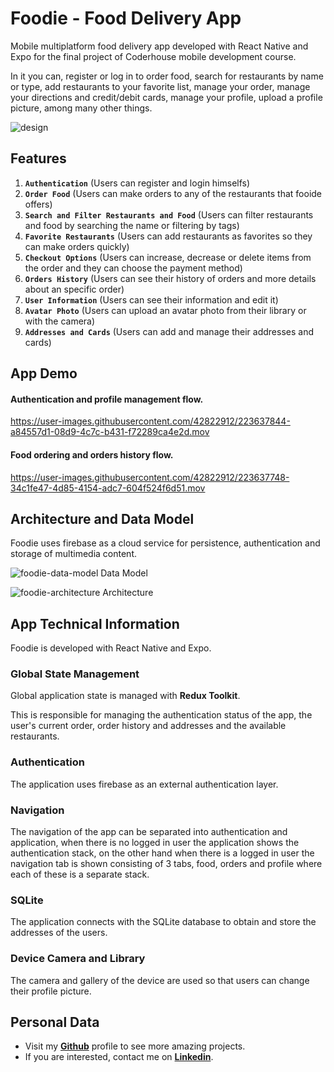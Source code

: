 ﻿# Foodie - Food Delivery App

Mobile multiplatform food delivery app developed with React Native and Expo for the final project of Coderhouse mobile development course.

In it you can, register or log in to order food, search for restaurants by name or type, add restaurants to your favorite list, manage your order, manage your directions and credit/debit cards, manage your profile, upload a profile picture, among many other things.

![design](https://user-images.githubusercontent.com/42822912/223870265-7caaa53c-a816-4f9e-a250-0133dc7d9855.jpg)

## Features

1. **`Authentication`** (Users can register and login himselfs)
2. **`Order Food`** (Users can make orders to any of the restaurants that fooide offers)
3. **`Search and Filter Restaurants and Food`** (Users can filter restaurants and food by searching the name or filtering by tags)
4. **`Favorite Restaurants`** (Users can add restaurants as favorites so they can make orders quickly)
5. **`Checkout Options`** (Users can increase, decrease or delete items from the order and they can choose the payment method)
6. **`Orders History`** (Users can see their history of orders and more details about an specific order)
7. **`User Information`** (Users can see their information and edit it)
8. **`Avatar Photo`** (Users can upload an avatar photo from their library or with the camera)
9. **`Addresses and Cards`** (Users can add and manage their addresses and cards)

## App Demo

#### Authentication and profile management flow.

https://user-images.githubusercontent.com/42822912/223637844-a84557d1-08d9-4c7c-b431-f72289ca4e2d.mov

#### Food ordering and orders history flow.

https://user-images.githubusercontent.com/42822912/223637748-34c1fe47-4d85-4154-adc7-604f524f6d51.mov

## Architecture and Data Model

Foodie uses firebase as a cloud service for persistence, authentication and storage of multimedia content.

![foodie-data-model](https://user-images.githubusercontent.com/42822912/223870326-589a13cf-1513-44a1-af98-97bcc4e20062.jpg)
Data Model

![foodie-architecture](https://user-images.githubusercontent.com/42822912/223870337-e8b33e34-a5a3-4757-88ed-d6d6e615808b.jpg)
Architecture

## App Technical Information

Foodie is developed with React Native and Expo.

### Global State Management

Global application state is managed with **Redux Toolkit**.

This is responsible for managing the authentication status of the app, the user's current order, order history and addresses and the available restaurants.

### Authentication

The application uses firebase as an external authentication layer.

### Navigation

The navigation of the app can be separated into authentication and application, when there is no logged in user the application shows the authentication stack, on the other hand when there is a logged in user the navigation tab is shown consisting of 3 tabs, food, orders and profile where each of these is a separate stack.

### SQLite

The application connects with the SQLite database to obtain and store the addresses of the users.

### Device Camera and Library

The camera and gallery of the device are used so that users can change their profile picture.

## Personal Data

- Visit my [**Github**](https://github.com/mathiramilo) profile to see more amazing projects.
- If you are interested, contact me on [**Linkedin**](https://www.linkedin.com/in/mathias-ramilo).
